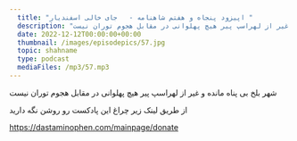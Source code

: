 ```yaml
---
  title: "اپیزود پنجاه و هفتم شاهنامه -   جای خالی اسفندیار "
  description: "شهر بلخ بی پناه مانده و غیر از لهراسپ پیر هیچ پهلوانی در مقابل هجوم توران نیست"
  date: 2022-12-12T00:00:00+00:00
  thumbnail: /images/episodepics/57.jpg
  topic: shahname
  type: podcast
  mediaFiles: /mp3/57.mp3
---
```

شهر بلخ بی پناه مانده و غیر از لهراسپ پیر هیچ پهلوانی در مقابل هجوم توران نیست


از طریق لینک زیر چراغ این پادکست رو روشن نگه دارید

https://dastaminophen.com/mainpage/donate